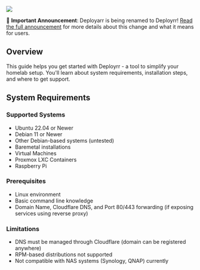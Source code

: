 ![](https://docs.deployrr.app/homepage/deployrr-logo.png)

📢 **Important Announcement**: Deployarr is being renamed to Deployrr! [Read the full announcement](https://www.simplehomelab.com/deployarr-v5-7/#Life_after_Deployarr) for more details about this change and what it means for users.

## Overview
This guide helps you get started with Deployrr - a tool to simplify your homelab setup. You'll learn about system requirements, installation steps, and where to get support.

## System Requirements

### Supported Systems
- Ubuntu 22.04 or Newer
- Debian 11 or Newer
- Other Debian-based systems (untested)
- Baremetal installations
- Virtual Machines 
- Proxmox LXC Containers
- Raspberry Pi

### Prerequisites
- Linux environment
- Basic command line knowledge
- Domain Name, Cloudflare DNS, and Port 80/443 forwarding (if exposing services using reverse proxy)

### Limitations
- DNS must be managed through Cloudflare (domain can be registered anywhere)
- RPM-based distributions not supported
- Not compatible with NAS systems (Synology, QNAP) currently
